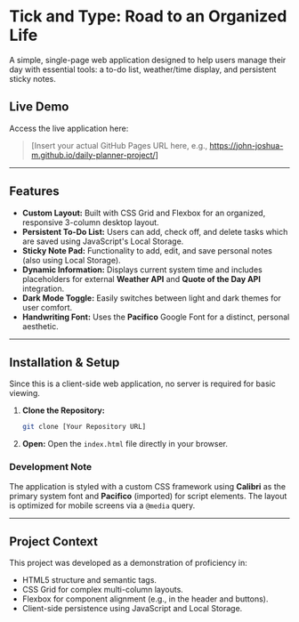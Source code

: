 # Tick and Type: Road to an Organized Life 

A simple, single-page web application designed to help users manage their day with essential tools: a to-do list, weather/time display, and persistent sticky notes.

## Live Demo

Access the live application here:

> [Insert your actual GitHub Pages URL here, e.g., https://john-joshua-m.github.io/daily-planner-project/]

***

## Features

* **Custom Layout:** Built with CSS Grid and Flexbox for an organized, responsive 3-column desktop layout.
* **Persistent To-Do List:** Users can add, check off, and delete tasks which are saved using JavaScript's Local Storage.
* **Sticky Note Pad:** Functionality to add, edit, and save personal notes (also using Local Storage).
* **Dynamic Information:** Displays current system time and includes placeholders for external **Weather API** and **Quote of the Day API** integration.
* **Dark Mode Toggle:** Easily switches between light and dark themes for user comfort.
* **Handwriting Font:** Uses the **Pacifico** Google Font for a distinct, personal aesthetic.

***

## Installation & Setup

Since this is a client-side web application, no server is required for basic viewing.

1.  **Clone the Repository:**
    ```bash
    git clone [Your Repository URL]
    ```
2.  **Open:** Open the `index.html` file directly in your browser.

### Development Note

The application is styled with a custom CSS framework using **Calibri** as the primary system font and **Pacifico** (imported) for script elements. The layout is optimized for mobile screens via a `@media` query.

***

## Project Context

This project was developed as a demonstration of proficiency in:
* HTML5 structure and semantic tags.
* CSS Grid for complex multi-column layouts.
* Flexbox for component alignment (e.g., in the header and buttons).
* Client-side persistence using JavaScript and Local Storage.